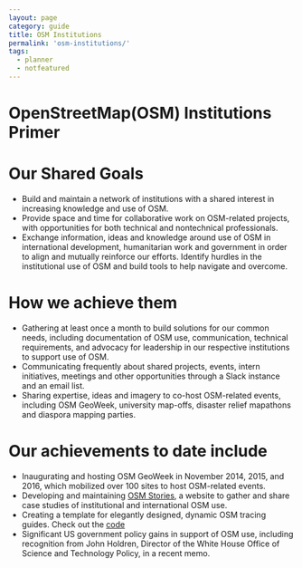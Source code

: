 ```yaml
---
layout: page
category: guide
title: OSM Institutions
permalink: 'osm-institutions/'
tags:
  - planner
  - notfeatured
---
```


# OpenStreetMap(OSM) Institutions Primer

# Our Shared Goals 

* Build and maintain a network of institutions with a shared interest in increasing knowledge and use of OSM.
* Provide space and time for collaborative work on OSM-related projects, with opportunities for both technical and nontechnical professionals.
* Exchange information, ideas and knowledge around use of OSM in international development, humanitarian work and government in order to align and mutually reinforce our efforts. 
Identify hurdles in the institutional use of OSM and build tools to help navigate and overcome.

# How we achieve them

* Gathering at least once a month to build solutions for our common needs, including documentation of OSM use, communication, technical requirements, and advocacy for leadership in our respective institutions to support use of OSM.
* Communicating frequently about shared projects, events, intern initiatives, meetings and other opportunities through a Slack instance and an email list. 
* Sharing expertise, ideas and imagery to co-host OSM-related events, including OSM GeoWeek, university map-offs, disaster relief mapathons and diaspora mapping parties. 

# Our achievements to date include 

* Inaugurating and hosting OSM GeoWeek in November 2014, 2015, and 2016, which mobilized over 100 sites to host OSM-related events.
* Developing and maintaining [OSM Stories](http://osmstories.org/), a website to gather and share case studies of institutional and international OSM use. 
* Creating a template for elegantly designed, dynamic OSM tracing guides. Check out the [code](https://github.com/hotosm/tracing-guides)
* Significant US government policy gains in support of OSM use, including recognition from John Holdren, Director of the White House Office of Science and Technology Policy, in a recent memo.  

